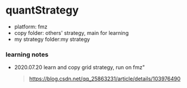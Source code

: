 # quantStrategy
- platform: fmz
- copy folder: others' strategy, main for learning
- my strategy folder:my strategy
### learning notes
- 2020.07.20 learn and copy grid strategy, run on fmz"
  > https://blog.csdn.net/qq_25863231/article/details/103976490
